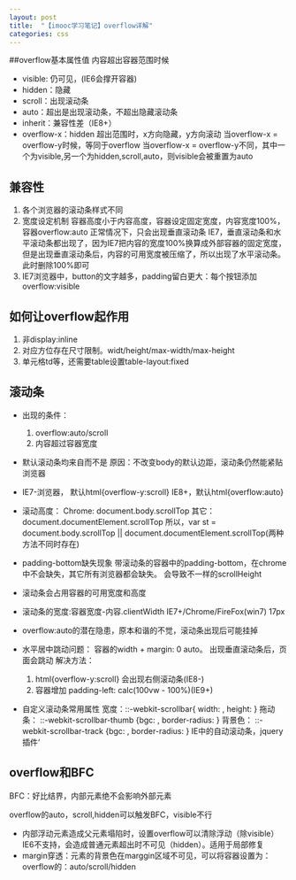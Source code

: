 ```yaml
---
layout: post
title:  "【imooc学习笔记】overflow详解"
categories: css
---
```


##overflow基本属性值
内容超出容器范围时候

 - visible: 仍可见，(IE6会撑开容器)
 - hidden：隐藏
 - scroll：出现滚动条
 - auto：超出是出现滚动条，不超出隐藏滚动条
 - inherit：兼容性差（IE8+）
 - overflow-x：hidden
    超出范围时，x方向隐藏，y方向滚动
    当overflow-x = overflow-y时候，等同于overflow
    当overflow-x = overflow-y不同，其中一个为visible,另一个为hidden,scroll,auto，则visible会被重置为auto
    
 ## 兼容性
 
 1. 各个浏览器的滚动条样式不同
 2. 宽度设定机制
    容器高度小于内容高度，容器设定固定宽度，内容宽度100%，容器overflow:auto
    正常情况下，只会出现垂直滚动条
    IE7，垂直滚动条和水平滚动条都出现了，因为IE7把内容的宽度100%换算成外部容器的固定宽度，但是出现垂直滚动条后，内容的可用宽度被压缩了，所以出现了水平滚动条。此时删除100%即可
 3. IE7浏览器中，button的文字越多，padding留白更大：每个按钮添加overflow:visible  
  
 ## 如何让overflow起作用
 
 1. 非display:inline
 2. 对应方位存在尺寸限制。widt/height/max-width/max-height
 3. 单元格td等，还需要table设置table-layout:fixed
 
## 滚动条

- 出现的条件：

  1. overflow:auto/scroll
  2. 内容超过容器宽度
  
- 默认滚动条均来自<html>而不是<body>
  原因：不改变body的默认边距，滚动条仍然能紧贴浏览器
- IE7-浏览器， 默认html{overflow-y:scroll}
  IE8+，默认html{overflow:auto}
- 滚动高度：
  Chrome: document.body.scrollTop
  其它：document.documentElement.scrollTop
  所以，var st = document.body.scrollTop || document.documentElement.scrollTop(两种方法不同时存在)  
- padding-bottom缺失现象
  带滚动条的容器中的padding-bottom，在chrome中不会缺失，其它所有浏览器都会缺失。
  会导致不一样的scrollHeight
- 滚动条会占用容器的可用宽度和高度
- 滚动条的宽度:容器宽度-内容.clientWidth
  IE7+/Chrome/FireFox(win7) 17px
- overflow:auto的潜在隐患，原本和谐的不觉，滚动条出现后可能挂掉
- 水平居中跳动问题：
  容器的width + margin: 0 auto。
  出现垂直滚动条后，页面会跳动
  解决方法：
   1. html{overflow-y:scroll} 会出现右侧滚动条(IE8-)
   2. 容器增加 padding-left: calc(100vw - 100%)(IE9+)
- 自定义滚动条常用属性
  宽度：::-webkit-scrollbar{ width: , height: }
  拖动条： ::-webkit-scrollbar-thumb {bgc: , border-radius: }
  背景色： ::-webkit-scrollbar-track {bgc: , border-radius: }
  IE中的自动滚动条，jquery插件‘
  
## overflow和BFC

BFC：好比结界，内部元素绝不会影响外部元素

overflow的auto，scroll,hidden可以触发BFC，visible不行

 - 内部浮动元素造成父元素塌陷时，设置overflow可以清除浮动（除visible）
    IE6不支持，会造成普通元素超出时不可见（hidden）。适用于局部修复
 - margin穿透：元素的背景色在marggin区域不可见，可以将容器设置为：overflow的：auto/scroll/hidden
  